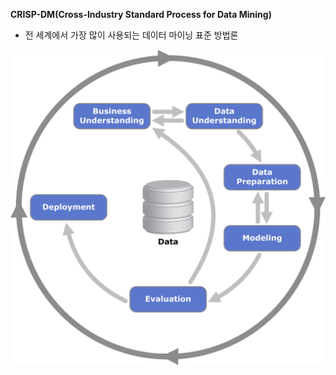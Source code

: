 **CRISP-DM(Cross-Industry Standard Process for Data Mining)**

* 전 세계에서 가장 많이 사용되는 데이터 마이닝 표준 방법론

![Alt text](image.png)

